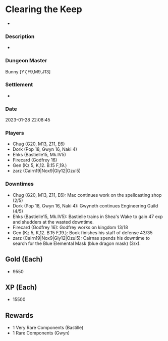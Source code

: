 # Clearing the Keep
-
### Description
-
### Dungeon Master
Bunny [Y7,F9,M9,J13]
### Settlement
-
### Date
2023-01-28 22:08:45
### Players
* Chug (G20, M13, Z11, E6)
* Dork (Pop 18, Gwyn 16, Naki 4)
* Ehks (Bastielle15, Mk.IV5)
* Firecard (Godfrey 16)
* Gen (Kz 5, K,12. B.15 F,19.)
* zarz (Cairn19|Nox9|Gly12|Ozul5)
### Downtimes
* Chug (G20, M13, Z11, E6): Mac continues work on the spellcasting shop (2/5)
* Dork (Pop 18, Gwyn 16, Naki 4): Gwyneth continues Engineering Guild (4/5)
* Ehks (Bastielle15, Mk.IV5): Bastielle trains in Shea's Wake to gain 47 exp and shudders at the wasted downtime.
* Firecard (Godfrey 16): Godfrey works on kingdom 13/18
* Gen (Kz 5, K,12. B.15 F,19.): Book finishes his staff of defense 43/35
* zarz (Cairn19|Nox9|Gly12|Ozul5): Cairnas spends his downtime to search for the Blue Elemental Mask (blue dragon mask) (3/x).
## Gold (Each)
* 9550
## XP (Each)
* 15500
## Rewards
* 1 Very Rare Components (Bastille)
* 1 Rare Components (Gwyn)